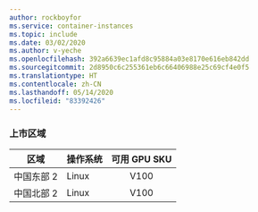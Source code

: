 ```yaml
---
author: rockboyfor
ms.service: container-instances
ms.topic: include
ms.date: 03/02/2020
ms.author: v-yeche
ms.openlocfilehash: 392a6639ec1afd8c95884a03e8170e616eb842dd
ms.sourcegitcommit: 2d8950c6c255361eb6c66406988e25c69cf4e0f5
ms.translationtype: HT
ms.contentlocale: zh-CN
ms.lasthandoff: 05/14/2020
ms.locfileid: "83392426"
---
```

### <a name="region-availability"></a>上市区域

| 区域 | 操作系统 | 可用 GPU SKU |
| -------- | ---- | :-----------: |
| 中国东部 2 | Linux |  V100 |
| 中国北部 2 | Linux |  V100 |

<!-- Update_Description: update meta properties, wording update, update link -->